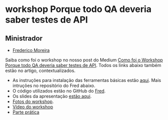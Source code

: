 #  workshop Porque todo QA deveria saber testes de API

## Ministrador
- [Frederico Moreira](https://www.linkedin.com/in/fredcmoreira/)

Saiba como foi o workshop no nosso post do Medium [Como foi o Workshop Porque todo QA deveria saber testes de API](https://medium.com/qa-sampa-meeting/como-foi-o-workshop-porque-todo-qa-deveria-saber-testes-de-api-c98e40bd96ee). Todos os links abaixo também estão no artigo, contextualizados.

- As instruções para instalação das ferramentas básicas estão [aqui](https://docs.google.com/document/d/1dSfc5XAEVeCxAXfkv3m-Xwtw7hJjE_h0rMyBh102-ZA/edit?usp=sharing). Mais intruções no repositório do Fred abaixo.
- O código utilizados estão no GitHub do [Fred](https://github.com/fredmoreira/talksupertest).
- Os slides da apresentação [estão aqui](https://pt.slideshare.net/fredoriginal/porque-todo-qa-deveria-saber-testes-de-api-102829528).
- [Fotos do workshop](https://photos.google.com/share/AF1QipMG4ZP1wYRNcGpwTh4JnCUJIKkvLoK6juMzSZKjH7bSKqwcFEeKprdj0S91tmFecg?key=b2Mtd3dhTFhaYXZxbHlCS05rZ0VjRExSY2UxYlV3).
- [Vídeo do workshop](https://www.youtube.com/watch?v=HSdfP27EH0M)
- [Parte prática](https://youtu.be/HSdfP27EH0M?t=29m30s)
